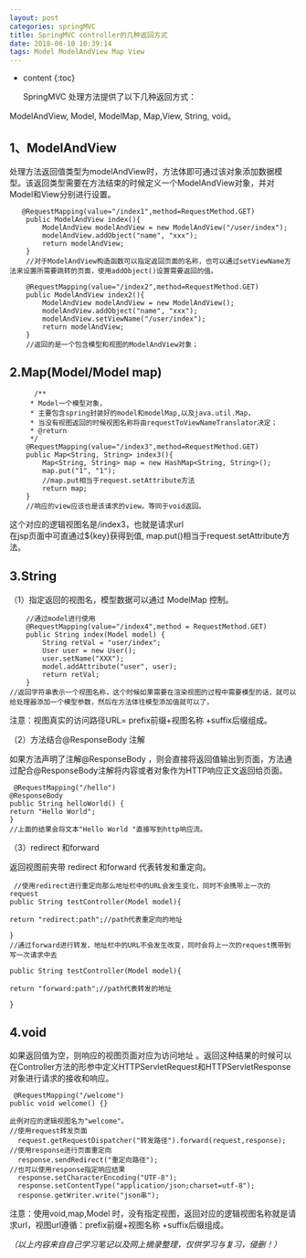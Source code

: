 ```yaml
---
layout: post
categories: springMVC
title: SpringMVC controller的几种返回方式
date: 2018-08-10 10:39:14
tags: Model ModelAndView Map View
---
```


* content
{:toc}

  SpringMVC 处理方法提供了以下几种返回方式：

 ModelAndView, Model, ModelMap, Map,View, String, void。



 
 

 ## 1、ModelAndView 

 处理方法返回值类型为modelAndView时，方法体即可通过该对象添加数据模型。该返回类型需要在方法结束的时候定义一个ModelAndView对象，并对Model和View分别进行设置。


```
   @RequestMapping(value="/index1",method=RequestMethod.GET)  
    public ModelAndView index(){  
        ModelAndView modelAndView = new ModelAndView("/user/index");  
        modelAndView.addObject("name", "xxx");  
        return modelAndView;  
    }  
    //对于ModelAndView构造函数可以指定返回页面的名称，也可以通过setViewName方法来设置所需要跳转的页面，使用addObject()设置需要返回的值。 
      
    @RequestMapping(value="/index2",method=RequestMethod.GET)  
    public ModelAndView index2(){  
        ModelAndView modelAndView = new ModelAndView();  
        modelAndView.addObject("name", "xxx");  
        modelAndView.setViewName("/user/index");  
        return modelAndView;  
    }  
    //返回的是一个包含模型和视图的ModelAndView对象；  
```
 ## 2.Map(Model/Model map)


```
      /** 
     * Model一个模型对象， 
     * 主要包含spring封装好的model和modelMap,以及java.util.Map， 
     * 当没有视图返回的时候视图名称将由requestToViewNameTranslator决定；  
     * @return 
     */  
    @RequestMapping(value="/index3",method=RequestMethod.GET)  
    public Map<String, String> index3(){  
        Map<String, String> map = new HashMap<String, String>();  
        map.put("1", "1");  
        //map.put相当于request.setAttribute方法  
        return map;  
    }  
    //响应的view应该也是该请求的view。等同于void返回。  
```
 这个对应的逻辑视图名是/index3，也就是请求url   
 在jsp页面中可直通过${key}获得到值, map.put()相当于request.setAttribute方法。

 ## 3.String

 （1）指定返回的视图名，模型数据可以通过 ModelMap 控制。 


```
    //通过model进行使用  
    @RequestMapping(value="/index4",method = RequestMethod.GET)  
    public String index(Model model) {  
        String retVal = "user/index";  
        User user = new User();  
        user.setName("XXX");  
        model.addAttribute("user", user);  
        return retVal;  
    }  
//返回字符串表示一个视图名称，这个时候如果需要在渲染视图的过程中需要模型的话，就可以给处理器添加一个模型参数，然后在方法体往模型添加值就可以了，
```
 注意：视图真实的访问路径URL= prefix前缀+视图名称 +suffix后缀组成。

 （2）方法结合@ResponseBody 注解

 如果方法声明了注解@ResponseBody ，则会直接将返回值输出到页面，方法通过配合@ResponseBody注解将内容或者对象作为HTTP响应正文返回给页面。


```
 @RequestMapping("/hello") 
@ResponseBody 
public String helloWorld() { 
return "Hello World"; 
} 
//上面的结果会将文本"Hello World "直接写到http响应流。
```
 （3）redirect 和forward

 返回视图前夹带 redirect 和forward 代表转发和重定向。


```
 //使用redirect进行重定向那么地址栏中的URL会发生变化，同时不会携带上一次的request
public String testController(Model model){

return "redirect:path";//path代表重定向的地址

}
//通过forward进行转发，地址栏中的URL不会发生改变，同时会将上一次的request携带到写一次请求中去

public String testController(Model model){

return "forward:path";//path代表转发的地址

}
```
 ## 4.void 

 如果返回值为空，则响应的视图页面对应为访问地址 。返回这种结果的时候可以在Controller方法的形参中定义HTTPServletRequest和HTTPServletResponse对象进行请求的接收和响应。


```
 @RequestMapping("/welcome") 
public void welcome() {} 

此例对应的逻辑视图名为"welcome"。 
//使用request转发页面
  request.getRequestDispatcher("转发路径").forward(request,response);
//使用response进行页面重定向
  response.sendRedirect("重定向路径");
//也可以使用response指定响应结果
  response.setCharacterEncoding("UTF-8");
  response.setContentType("application/json;charset=utf-8");
  response.getWriter.write("json串"); 
```




 注意：使用void,map,Model 时，没有指定视图，返回对应的逻辑视图名称就是请求url，视图url遵循：prefix前缀+视图名称 +suffix后缀组成。 

 _（以上内容来自自己学习笔记以及网上摘录整理，仅供学习与复习，侵删！）_

   
